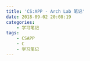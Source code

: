 ```yaml
---
title: 'CS:APP - Arch Lab 笔记'
date: 2018-09-02 20:08:19
categories:
	- 学习笔记
tags:
	- CSAPP
	- C
	- 学习笔记
---
```


